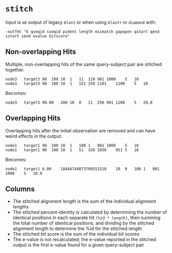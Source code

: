 # `stitch`

Input is `m8` output of legacy `blast` or when using `blast+` or `diamond`
with:

```
-outfmt "6 qseqid sseqid pident length mismatch gapopen qstart qend sstart send evalue bitscore"
```

## Non-overlapping Hits
Multiple, non-overlapping hits of the same query-subject pair are stitched
together.

```
node3	target3	90	100	10	1	11	110	901	1000	5	10
node3	target3	90	100	10	1	151	250	1101	1200	5	10
```

Becomes:

```
node3	target3	90.00	200	10	0	11	250	901	1200	5	20.0
```

## Overlapping Hits
Overlapping hits after the initial observation are removed and can
have weird effects in the output.

```
node1	target1	90	100	10	1	100	1	901	1000	5	10
node1	target1	90	100	10	1	51	150	1050	951	5	10
```

Becomes:

```
node1	target1	0.00	18446744073709551518	10	0	100	1	901	1000	5	10.0
```

## Columns
+ The stitched alignment length is the sum of the individual alignment lengths
+ The stitched percent-identity is calculated by determining the number of
identical positions in each separate hit `(%id * length)`, then summing the
total number of identical positions, and dividing by the stitched alignment
length to determine the %id for the stitched length
+ The stitched bit score is the sum of the individual bit scores
+ The e-value is not recalculated; the e-value reported in the stitched output
is the first e-value found for a given query-subject pair
